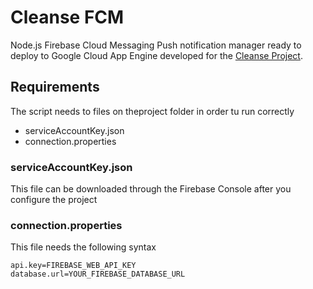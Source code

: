 # Cleanse FCM

Node.js Firebase Cloud Messaging Push notification manager ready to deploy to Google Cloud App Engine developed for the [Cleanse Project](https://github.com/CleanseProject/Cleanse).

## Requirements

The script needs to files on theproject folder in order tu run correctly
* serviceAccountKey.json
* connection.properties

### serviceAccountKey.json

This file can be downloaded through the Firebase Console after you configure the project

### connection.properties

This file needs the following syntax

````
api.key=FIREBASE_WEB_API_KEY
database.url=YOUR_FIREBASE_DATABASE_URL
````
